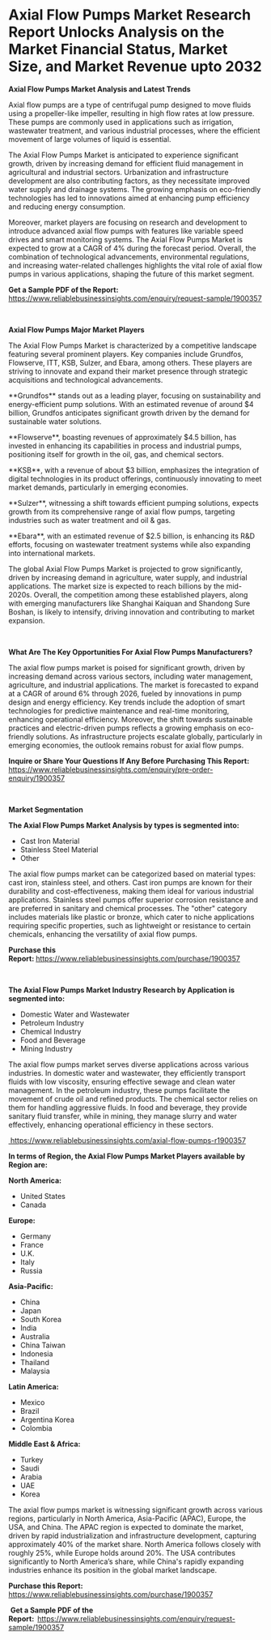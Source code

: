 <p><h1>Axial Flow Pumps Market Research Report Unlocks Analysis on the Market Financial Status, Market Size, and Market Revenue upto 2032</h1></p><p><strong>Axial Flow Pumps Market Analysis and Latest Trends</strong></p>
<p><p>Axial flow pumps are a type of centrifugal pump designed to move fluids using a propeller-like impeller, resulting in high flow rates at low pressure. These pumps are commonly used in applications such as irrigation, wastewater treatment, and various industrial processes, where the efficient movement of large volumes of liquid is essential. </p><p>The Axial Flow Pumps Market is anticipated to experience significant growth, driven by increasing demand for efficient fluid management in agricultural and industrial sectors. Urbanization and infrastructure development are also contributing factors, as they necessitate improved water supply and drainage systems. The growing emphasis on eco-friendly technologies has led to innovations aimed at enhancing pump efficiency and reducing energy consumption.</p><p>Moreover, market players are focusing on research and development to introduce advanced axial flow pumps with features like variable speed drives and smart monitoring systems. The Axial Flow Pumps Market is expected to grow at a CAGR of 4% during the forecast period. Overall, the combination of technological advancements, environmental regulations, and increasing water-related challenges highlights the vital role of axial flow pumps in various applications, shaping the future of this market segment.</p></p>
<p><strong>Get a Sample PDF of the Report:&nbsp;</strong> <a href="https://www.reliablebusinessinsights.com/enquiry/request-sample/1900357?utm_campaign=2950&utm_medium=2&utm_source=Github&utm_content=ia&utm_term=16042025&utm_id=axial-flow-pumps">https://www.reliablebusinessinsights.com/enquiry/request-sample/1900357</a></p>
<p>&nbsp;</p>
<p><strong>Axial Flow Pumps Major Market Players</strong></p>
<p><p>The Axial Flow Pumps Market is characterized by a competitive landscape featuring several prominent players. Key companies include Grundfos, Flowserve, ITT, KSB, Sulzer, and Ebara, among others. These players are striving to innovate and expand their market presence through strategic acquisitions and technological advancements.</p><p>**Grundfos** stands out as a leading player, focusing on sustainability and energy-efficient pump solutions. With an estimated revenue of around $4 billion, Grundfos anticipates significant growth driven by the demand for sustainable water solutions. </p><p>**Flowserve**, boasting revenues of approximately $4.5 billion, has invested in enhancing its capabilities in process and industrial pumps, positioning itself for growth in the oil, gas, and chemical sectors.</p><p>**KSB**, with a revenue of about $3 billion, emphasizes the integration of digital technologies in its product offerings, continuously innovating to meet market demands, particularly in emerging economies.</p><p>**Sulzer**, witnessing a shift towards efficient pumping solutions, expects growth from its comprehensive range of axial flow pumps, targeting industries such as water treatment and oil & gas.</p><p>**Ebara**, with an estimated revenue of $2.5 billion, is enhancing its R&D efforts, focusing on wastewater treatment systems while also expanding into international markets.</p><p>The global Axial Flow Pumps Market is projected to grow significantly, driven by increasing demand in agriculture, water supply, and industrial applications. The market size is expected to reach billions by the mid-2020s. Overall, the competition among these established players, along with emerging manufacturers like Shanghai Kaiquan and Shandong Sure Boshan, is likely to intensify, driving innovation and contributing to market expansion. </p></p>
<p>&nbsp;</p>
<p><strong>What Are The Key Opportunities For Axial Flow Pumps Manufacturers?</strong></p>
<p><p>The axial flow pumps market is poised for significant growth, driven by increasing demand across various sectors, including water management, agriculture, and industrial applications. The market is forecasted to expand at a CAGR of around 6% through 2026, fueled by innovations in pump design and energy efficiency. Key trends include the adoption of smart technologies for predictive maintenance and real-time monitoring, enhancing operational efficiency. Moreover, the shift towards sustainable practices and electric-driven pumps reflects a growing emphasis on eco-friendly solutions. As infrastructure projects escalate globally, particularly in emerging economies, the outlook remains robust for axial flow pumps.</p></p>
<p><strong>Inquire or Share Your Questions If Any Before Purchasing This Report:</strong> <a href="https://www.reliablebusinessinsights.com/enquiry/pre-order-enquiry/1900357?utm_campaign=2950&utm_medium=2&utm_source=Github&utm_content=ia&utm_term=16042025&utm_id=axial-flow-pumps">https://www.reliablebusinessinsights.com/enquiry/pre-order-enquiry/1900357</a></p>
<p>&nbsp;</p>
<p><strong>Market Segmentation</strong></p>
<p><strong>The Axial Flow Pumps Market Analysis by types is segmented into:</strong></p>
<p><ul><li>Cast Iron Material</li><li>Stainless Steel Material</li><li>Other</li></ul></p>
<p><p>The axial flow pumps market can be categorized based on material types: cast iron, stainless steel, and others. Cast iron pumps are known for their durability and cost-effectiveness, making them ideal for various industrial applications. Stainless steel pumps offer superior corrosion resistance and are preferred in sanitary and chemical processes. The "other" category includes materials like plastic or bronze, which cater to niche applications requiring specific properties, such as lightweight or resistance to certain chemicals, enhancing the versatility of axial flow pumps.</p></p>
<p><strong>Purchase this Report:&nbsp;</strong><a href="https://www.reliablebusinessinsights.com/purchase/1900357?utm_campaign=2950&utm_medium=2&utm_source=Github&utm_content=ia&utm_term=16042025&utm_id=axial-flow-pumps">https://www.reliablebusinessinsights.com/purchase/1900357</a></p>
<p>&nbsp;</p>
<p><strong>The Axial Flow Pumps Market Industry Research by Application is segmented into:</strong></p>
<p><ul><li>Domestic Water and Wastewater</li><li>Petroleum Industry</li><li>Chemical Industry</li><li>Food and Beverage</li><li>Mining Industry</li></ul></p>
<p><p>The axial flow pumps market serves diverse applications across various industries. In domestic water and wastewater, they efficiently transport fluids with low viscosity, ensuring effective sewage and clean water management. In the petroleum industry, these pumps facilitate the movement of crude oil and refined products. The chemical sector relies on them for handling aggressive fluids. In food and beverage, they provide sanitary fluid transfer, while in mining, they manage slurry and water effectively, enhancing operational efficiency in these sectors.</p></p>
<p><a href="https://www.reliablebusinessinsights.com/axial-flow-pumps-r1900357?utm_campaign=2950&utm_medium=2&utm_source=Github&utm_content=ia&utm_term=16042025&utm_id=axial-flow-pumps">&nbsp;https://www.reliablebusinessinsights.com/axial-flow-pumps-r1900357</a></p>
<p><strong>In terms of Region, the Axial Flow Pumps Market Players available by Region are:</strong></p>
<p>
    <p> <strong> North America: </strong>
        <ul>
            <li>United States</li>
            <li>Canada</li>
        </ul>
        </p> 
    <p> <strong> Europe: </strong>
        <ul>
            <li>Germany</li>
            <li>France</li>
            <li>U.K.</li>
            <li>Italy</li>
            <li>Russia</li>
        </ul>
        </p> 
    <p> <strong> Asia-Pacific: </strong>
        <ul>
            <li>China</li>
            <li>Japan</li>
            <li>South Korea</li>
            <li>India</li>
            <li>Australia</li>
            <li>China Taiwan</li>
            <li>Indonesia</li>
            <li>Thailand</li>
            <li>Malaysia</li>
        </ul>
        </p> 
    <p> <strong> Latin America: </strong>
        <ul>
            <li>Mexico</li>
            <li>Brazil</li>
            <li>Argentina Korea</li>
            <li>Colombia</li>
        </ul>
        </p> 
    <p> <strong> Middle East & Africa: </strong>
        <ul>
            <li>Turkey</li>
            <li>Saudi</li>
            <li>Arabia</li>
            <li>UAE</li>
            <li>Korea</li>
        </ul>
    </p>
    </p>
<p><p>The axial flow pumps market is witnessing significant growth across various regions, particularly in North America, Asia-Pacific (APAC), Europe, the USA, and China. The APAC region is expected to dominate the market, driven by rapid industrialization and infrastructure development, capturing approximately 40% of the market share. North America follows closely with roughly 25%, while Europe holds around 20%. The USA contributes significantly to North America’s share, while China's rapidly expanding industries enhance its position in the global market landscape.</p></p>
<p><strong>Purchase this Report: </strong><a href="https://www.reliablebusinessinsights.com/purchase/1900357?utm_campaign=2950&utm_medium=2&utm_source=Github&utm_content=ia&utm_term=16042025&utm_id=axial-flow-pumps">https://www.reliablebusinessinsights.com/purchase/1900357</a></p>
<p>&nbsp;<strong>Get a Sample PDF of the Report:&nbsp;&nbsp;</strong><a href="https://www.reliablebusinessinsights.com/enquiry/request-sample/1900357?utm_campaign=2950&utm_medium=2&utm_source=Github&utm_content=ia&utm_term=16042025&utm_id=axial-flow-pumps">https://www.reliablebusinessinsights.com/enquiry/request-sample/1900357</a></p>
<p><strong></strong></p>
<p><p></p><p></p><p></p></p>